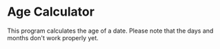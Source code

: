 # Age Calculator

This program calculates the age of a date.
Please note that the days and months don't work properly yet.